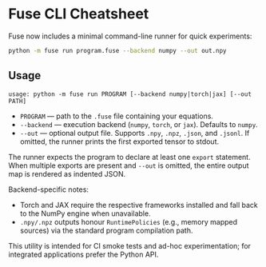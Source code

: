 # Fuse CLI Cheatsheet

Fuse now includes a minimal command-line runner for quick experiments:

```bash
python -m fuse run program.fuse --backend numpy --out out.npy
```

## Usage

```text
usage: python -m fuse run PROGRAM [--backend numpy|torch|jax] [--out PATH]
```

* `PROGRAM` — path to the `.fuse` file containing your equations.
* `--backend` — execution backend (`numpy`, `torch`, or `jax`). Defaults to
  `numpy`.
* `--out` — optional output file. Supports `.npy`, `.npz`, `.json`, and
  `.jsonl`. If omitted, the runner prints the first exported tensor to stdout.

The runner expects the program to declare at least one `export` statement. When
multiple exports are present and `--out` is omitted, the entire output map is
rendered as indented JSON.

Backend-specific notes:

* Torch and JAX require the respective frameworks installed and fall back to
  the NumPy engine when unavailable.
* `.npy/.npz` outputs honour `RuntimePolicies` (e.g., memory mapped sources) via
  the standard program compilation path.

This utility is intended for CI smoke tests and ad-hoc experimentation; for
integrated applications prefer the Python API.
